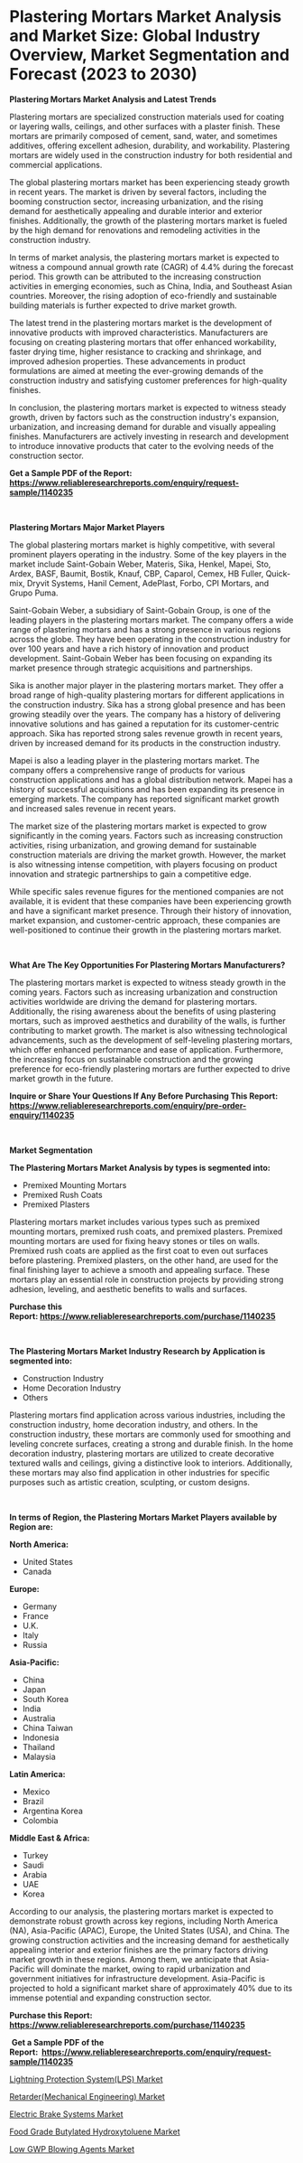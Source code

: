 <p><h1>Plastering Mortars Market Analysis and Market Size: Global Industry Overview, Market Segmentation and Forecast (2023 to 2030)</h1></p><p><strong>Plastering Mortars Market Analysis and Latest Trends</strong></p>
<p><p>Plastering mortars are specialized construction materials used for coating or layering walls, ceilings, and other surfaces with a plaster finish. These mortars are primarily composed of cement, sand, water, and sometimes additives, offering excellent adhesion, durability, and workability. Plastering mortars are widely used in the construction industry for both residential and commercial applications.</p><p>The global plastering mortars market has been experiencing steady growth in recent years. The market is driven by several factors, including the booming construction sector, increasing urbanization, and the rising demand for aesthetically appealing and durable interior and exterior finishes. Additionally, the growth of the plastering mortars market is fueled by the high demand for renovations and remodeling activities in the construction industry.</p><p>In terms of market analysis, the plastering mortars market is expected to witness a compound annual growth rate (CAGR) of 4.4% during the forecast period. This growth can be attributed to the increasing construction activities in emerging economies, such as China, India, and Southeast Asian countries. Moreover, the rising adoption of eco-friendly and sustainable building materials is further expected to drive market growth.</p><p>The latest trend in the plastering mortars market is the development of innovative products with improved characteristics. Manufacturers are focusing on creating plastering mortars that offer enhanced workability, faster drying time, higher resistance to cracking and shrinkage, and improved adhesion properties. These advancements in product formulations are aimed at meeting the ever-growing demands of the construction industry and satisfying customer preferences for high-quality finishes.</p><p>In conclusion, the plastering mortars market is expected to witness steady growth, driven by factors such as the construction industry's expansion, urbanization, and increasing demand for durable and visually appealing finishes. Manufacturers are actively investing in research and development to introduce innovative products that cater to the evolving needs of the construction sector.</p></p>
<p><strong>Get a Sample PDF of the Report:&nbsp; <a href="https://www.reliableresearchreports.com/enquiry/request-sample/1140235">https://www.reliableresearchreports.com/enquiry/request-sample/1140235</a></strong></p>
<p>&nbsp;</p>
<p><strong>Plastering Mortars Major Market Players</strong></p>
<p><p>The global plastering mortars market is highly competitive, with several prominent players operating in the industry. Some of the key players in the market include Saint-Gobain Weber, Materis, Sika, Henkel, Mapei, Sto, Ardex, BASF, Baumit, Bostik, Knauf, CBP, Caparol, Cemex, HB Fuller, Quick-mix, Dryvit Systems, Hanil Cement, AdePlast, Forbo, CPI Mortars, and Grupo Puma.</p><p>Saint-Gobain Weber, a subsidiary of Saint-Gobain Group, is one of the leading players in the plastering mortars market. The company offers a wide range of plastering mortars and has a strong presence in various regions across the globe. They have been operating in the construction industry for over 100 years and have a rich history of innovation and product development. Saint-Gobain Weber has been focusing on expanding its market presence through strategic acquisitions and partnerships.</p><p>Sika is another major player in the plastering mortars market. They offer a broad range of high-quality plastering mortars for different applications in the construction industry. Sika has a strong global presence and has been growing steadily over the years. The company has a history of delivering innovative solutions and has gained a reputation for its customer-centric approach. Sika has reported strong sales revenue growth in recent years, driven by increased demand for its products in the construction industry.</p><p>Mapei is also a leading player in the plastering mortars market. The company offers a comprehensive range of products for various construction applications and has a global distribution network. Mapei has a history of successful acquisitions and has been expanding its presence in emerging markets. The company has reported significant market growth and increased sales revenue in recent years.</p><p>The market size of the plastering mortars market is expected to grow significantly in the coming years. Factors such as increasing construction activities, rising urbanization, and growing demand for sustainable construction materials are driving the market growth. However, the market is also witnessing intense competition, with players focusing on product innovation and strategic partnerships to gain a competitive edge.</p><p>While specific sales revenue figures for the mentioned companies are not available, it is evident that these companies have been experiencing growth and have a significant market presence. Through their history of innovation, market expansion, and customer-centric approach, these companies are well-positioned to continue their growth in the plastering mortars market.</p></p>
<p>&nbsp;</p>
<p><strong>What Are The Key Opportunities For Plastering Mortars Manufacturers?</strong></p>
<p><p>The plastering mortars market is expected to witness steady growth in the coming years. Factors such as increasing urbanization and construction activities worldwide are driving the demand for plastering mortars. Additionally, the rising awareness about the benefits of using plastering mortars, such as improved aesthetics and durability of the walls, is further contributing to market growth. The market is also witnessing technological advancements, such as the development of self-leveling plastering mortars, which offer enhanced performance and ease of application. Furthermore, the increasing focus on sustainable construction and the growing preference for eco-friendly plastering mortars are further expected to drive market growth in the future.</p></p>
<p><strong>Inquire or Share Your Questions If Any Before Purchasing This Report: <a href="https://www.reliableresearchreports.com/enquiry/pre-order-enquiry/1140235">https://www.reliableresearchreports.com/enquiry/pre-order-enquiry/1140235</a></strong></p>
<p>&nbsp;</p>
<p><strong>Market Segmentation</strong></p>
<p><strong>The Plastering Mortars Market Analysis by types is segmented into:</strong></p>
<p><ul><li>Premixed Mounting Mortars</li><li>Premixed Rush Coats</li><li>Premixed Plasters</li></ul></p>
<p><p>Plastering mortars market includes various types such as premixed mounting mortars, premixed rush coats, and premixed plasters. Premixed mounting mortars are used for fixing heavy stones or tiles on walls. Premixed rush coats are applied as the first coat to even out surfaces before plastering. Premixed plasters, on the other hand, are used for the final finishing layer to achieve a smooth and appealing surface. These mortars play an essential role in construction projects by providing strong adhesion, leveling, and aesthetic benefits to walls and surfaces.</p></p>
<p><strong>Purchase this Report:&nbsp;<a href="https://www.reliableresearchreports.com/purchase/1140235">https://www.reliableresearchreports.com/purchase/1140235</a></strong></p>
<p>&nbsp;</p>
<p><strong>The Plastering Mortars Market Industry Research by Application is segmented into:</strong></p>
<p><ul><li>Construction Industry</li><li>Home Decoration Industry</li><li>Others</li></ul></p>
<p><p>Plastering mortars find application across various industries, including the construction industry, home decoration industry, and others. In the construction industry, these mortars are commonly used for smoothing and leveling concrete surfaces, creating a strong and durable finish. In the home decoration industry, plastering mortars are utilized to create decorative textured walls and ceilings, giving a distinctive look to interiors. Additionally, these mortars may also find application in other industries for specific purposes such as artistic creation, sculpting, or custom designs.</p></p>
<p>&nbsp;</p>
<p><strong>In terms of Region, the Plastering Mortars Market Players available by Region are:</strong></p>
<p>
    <p> <strong> North America: </strong>
        <ul>
            <li>United States</li>
            <li>Canada</li>
        </ul>
        </p> 
    <p> <strong> Europe: </strong>
        <ul>
            <li>Germany</li>
            <li>France</li>
            <li>U.K.</li>
            <li>Italy</li>
            <li>Russia</li>
        </ul>
        </p> 
    <p> <strong> Asia-Pacific: </strong>
        <ul>
            <li>China</li>
            <li>Japan</li>
            <li>South Korea</li>
            <li>India</li>
            <li>Australia</li>
            <li>China Taiwan</li>
            <li>Indonesia</li>
            <li>Thailand</li>
            <li>Malaysia</li>
        </ul>
        </p> 
    <p> <strong> Latin America: </strong>
        <ul>
            <li>Mexico</li>
            <li>Brazil</li>
            <li>Argentina Korea</li>
            <li>Colombia</li>
        </ul>
        </p> 
    <p> <strong> Middle East & Africa: </strong>
        <ul>
            <li>Turkey</li>
            <li>Saudi</li>
            <li>Arabia</li>
            <li>UAE</li>
            <li>Korea</li>
        </ul>
    </p>
    </p>
<p><p>According to our analysis, the plastering mortars market is expected to demonstrate robust growth across key regions, including North America (NA), Asia-Pacific (APAC), Europe, the United States (USA), and China. The growing construction activities and the increasing demand for aesthetically appealing interior and exterior finishes are the primary factors driving market growth in these regions. Among them, we anticipate that Asia-Pacific will dominate the market, owing to rapid urbanization and government initiatives for infrastructure development. Asia-Pacific is projected to hold a significant market share of approximately 40% due to its immense potential and expanding construction sector.</p></p>
<p><strong>Purchase this Report: <a href="https://www.reliableresearchreports.com/purchase/1140235">https://www.reliableresearchreports.com/purchase/1140235</a></strong></p>
<p>&nbsp;<strong>Get a Sample PDF of the Report:&nbsp;&nbsp;<a href="https://www.reliableresearchreports.com/enquiry/request-sample/1140235">https://www.reliableresearchreports.com/enquiry/request-sample/1140235</a></strong></p>
<p><strong></strong></p>
<p><p><a href="https://github.com/dziulagalemab/Market-Research-Report-List-1/blob/main/lightning-protection-systemlps-market.md">Lightning Protection System(LPS) Market</a></p><p><a href="https://www.linkedin.com/pulse/retardermechanical-engineering-market-research-report-provides/">Retarder(Mechanical Engineering) Market</a></p><p><a href="https://www.linkedin.com/pulse/electric-brake-systems-market-share-amp-new-trends-analysis/">Electric Brake Systems Market</a></p><p><a href="https://medium.com/@poem.snap.phase/food-grade-butylated-hydroxytoluene-market-outlook-industry-overview-and-forecast-2023-to-2030-b75cd457c1bf">Food Grade Butylated Hydroxytoluene Market</a></p><p><a href="https://medium.com/@inner.zone.room/decoding-low-gwp-blowing-agents-market-metrics-market-share-trends-and-growth-patterns-64c32f5c7b76">Low GWP Blowing Agents Market</a></p></p>